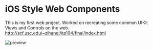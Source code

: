 # iOS Style Web Components

This is my first web project. Worked on recreating some common UIKit Views and Controls on the web.
http://scf.usc.edu/~zihanqi/itp104/final/index.html

![preview](preview.png)
